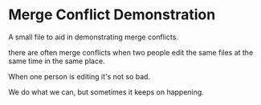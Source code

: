 # Merge Conflict Demonstration

A small file to aid in demonstrating merge conflicts.

there are often merge conflicts when two people edit the same files at the same time in the same place.

When one person is editing it's not so bad.

We do what we can, but sometimes it keeps on happening.
